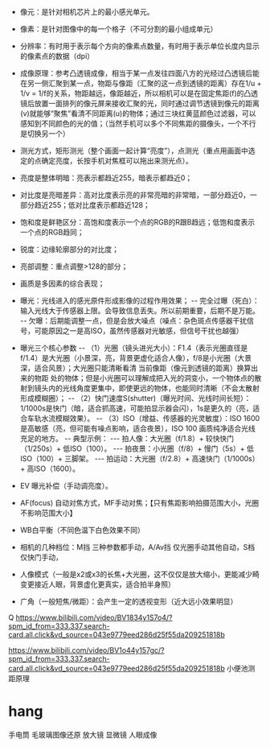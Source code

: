 - 像元：是针对相机芯片上的最小感光单元。
- 像素：是针对图像中的每一个格子（不可分割的最小组成单元）
- 分辨率：有时用于表示每个方向的像素点数量，有时用于表示单位长度内显示的像素点的数据（dpi）
- 成像原理：参考凸透镜成像，相当于某一点发往四面八方的光经过凸透镜后能在另一侧汇聚到某一点，物距与像距（汇聚的这一点到透镜的距离）存在1/u + 1/v = 1/f的关系，物距越远，像距越近，所以相机可以是在固定焦距(f)的凸透镜后放置一面排列的像元屏来接收汇聚的光，同时通过调节透镜到像元的距离(v)就能够“聚焦”看清不同距离(u)的物体；通过三块红黄蓝颜色过滤器，可以感知到不同颜色的光的值；（当然手机可以多个不同焦距的摄像头，一个不行是切换另一个）
- 测光方式，矩形测光（整个画面一起计算“亮度”），点测光（重点用画面中选定的点确定亮度，长按手机对焦框可以拖出来测光点）。
- 亮度是整体明暗：亮表示都趋近255，暗表示都趋近0；
- 对比度是亮暗差异：高对比度表示亮的非常亮暗的非常暗，一部分趋近0，一部分趋近255；低对比度表示都趋近128；
- 饱和度是鲜艳区分：高饱和度表示一个点的RGB的R跟B趋远；低饱和度表示一个点的RGB趋同；
- 锐度：边缘轮廓部分的对比度；
- 亮部调整：重点调整>128的部分；
- 画质是多因素的综合表现；

- 曝光：光线进入的感光原件形成影像的过程作用效果；
-- 完全过曝（死白）：输入光线大于传感器上限。会导致信息丢失。所以前期重要，后期不是万能。
-- 欠曝：后期能调整一点，但是会放大噪点（噪点：杂色斑点传感器干扰信号，可能原因之一是高ISO，虽然传感器对光敏感，但信号干扰也越强）
- 曝光三个核心参数
-- （1）光圈（镜头进光大小）：F1.4（表示光圈直径是f/1.4）是大光圈（小景深，亮，背景更虚化适合人像），f/8是小光圈（大景深，适合风景）；大光圈只能清晰看清 当前像距（像元到透镜的距离）换算出来的物距 处的物体；但是小光圈可以理解成把入光的洞变小，一个物体点的散射到镜头内的光线角度更集中，即使更远的物体，也能同时清晰（不会太散射形成模糊圈）；
-- （2）快门速度S(shutter)（曝光时间、光线时间长短）：1/1000s是快门（暗，适合抓高速，可能拍显示器会闪），1s是更久的（亮，适合车轨水流模糊效果）。
-- （3）ISO（增益、传感器的光灵敏度）：ISO 1600是高敏感（亮，但可能有噪点影响，适合夜景），ISO 100 画质纯净适合光线充足的地方。
-- 典型示例：
--- 拍人像：大光圈（f/1.8）+ 较快快门（1/250s）+ 低ISO（100）。
--- 拍夜景：小光圈（f/8）+ 慢门（5s）+ 低ISO（100）+ 三脚架。
--- 拍运动：大光圈（f/2.8）+ 高速快门（1/1000s）+ 高ISO（1600）。
- EV 曝光补偿（手动调亮度）。
- AF(focus) 自动对焦方式，MF手动对焦；【只有焦距影响拍摄范围大小，光圈不影响范围大小】
- WB白平衡（不同色温下白色效果不同）
- 相机的几种档位：M挡 三种参数都手动，A/Av挡 仅光圈手动其他自动，S档 仅快门手动，
- 人像模式（一般是x2或x3的长焦+大光圈，这不仅仅是放大缩小，更能减少畸变更接近人眼，背景虚化更真实，适合拍半身照）
- 广角（一般短焦/微距）：会产生一定的透视变形（近大远小效果明显）



Q
https://www.bilibili.com/video/BV1834y1S7o4/?spm_id_from=333.337.search-card.all.click&vd_source=043e9779eed286d25f55da209251818b

https://www.bilibili.com/video/BV1o44y157gc/?spm_id_from=333.337.search-card.all.click&vd_source=043e9779eed286d25f55da209251818b
小便池测距原理

# hang
手电筒
毛玻璃图像还原
放大镜
显微镜
人眼成像